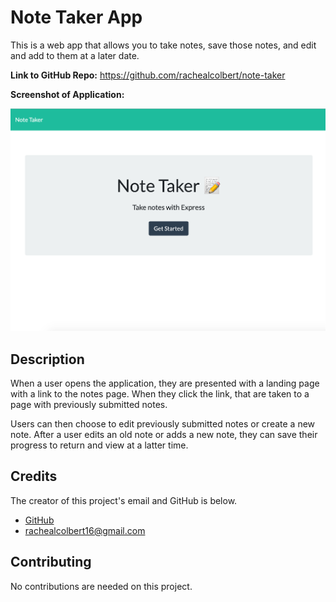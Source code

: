 # Note Taker App

This is a web app that allows you to take notes, save those notes, and edit and add to them at a later date.

**Link to GitHub Repo:** https://github.com/rachealcolbert/note-taker

**Screenshot of Application:**

![Image of Application](assets/notetaker.png)

## Description

When a user opens the application, they are presented with a landing page with a link to the notes page. When they click the link, that are taken to a page with previously submitted notes.

Users can then choose to edit previously submitted notes or create a new note. After a user edits an old note or adds a new note, they can save their progress to return and view at a latter time.

## Credits

The creator of this project's email and GitHub is below.

- [GitHub](https://github.com/rachealcolbert)
- rachealcolbert16@gmail.com

## Contributing

No contributions are needed on this project.
